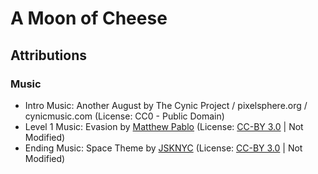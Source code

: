 # A Moon of Cheese


## Attributions

### Music

- Intro Music: Another August by The Cynic Project / pixelsphere.org / cynicmusic.com (License: CC0 - Public Domain)
- Level 1 Music: Evasion by [Matthew Pablo](http://opengameart.org/users/matthewpablo) (License: [CC-BY 3.0](https://creativecommons.org/licenses/by/3.0/) | Not Modified)
- Ending Music: Space Theme by [JSKNYC](https://opengameart.org/users/jsknyc) (License: [CC-BY 3.0](https://creativecommons.org/licenses/by/3.0/) | Not Modified)
